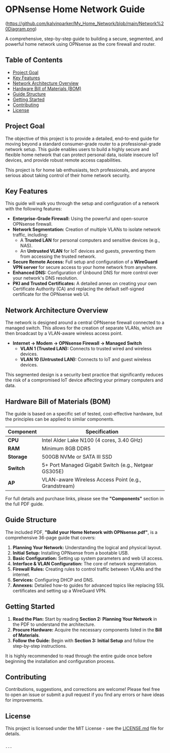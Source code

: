 # OPNsense Home Network Guide

  (https://github.com/kalvinparker/My_Home_Network/blob/main/Network%20Diagram.png)

A comprehensive, step-by-step guide to building a secure, segmented, and powerful home network using OPNsense as the core firewall and router.

## Table of Contents

- [Project Goal](#project-goal)
- [Key Features](#key-features)
- [Network Architecture Overview](#network-architecture-overview)
- [Hardware Bill of Materials (BOM)](#hardware-bill-of-materials-bom)
- [Guide Structure](#guide-structure)
- [Getting Started](#getting-started)
- [Contributing](#contributing)
- [License](#license)

## Project Goal

The objective of this project is to provide a detailed, end-to-end guide for moving beyond a standard consumer-grade router to a professional-grade network setup. This guide enables users to build a highly secure and flexible home network that can protect personal data, isolate insecure IoT devices, and provide robust remote access capabilities.

This project is for home lab enthusiasts, tech professionals, and anyone serious about taking control of their home network security.

## Key Features

This guide will walk you through the setup and configuration of a network with the following features:

- **Enterprise-Grade Firewall:** Using the powerful and open-source OPNsense firewall.
- **Network Segmentation:** Creation of multiple VLANs to isolate network traffic, including:
  - A **Trusted LAN** for personal computers and sensitive devices (e.g., NAS).
  - An **Untrusted VLAN** for IoT devices and guests, preventing them from accessing the trusted network.
- **Secure Remote Access:** Full setup and configuration of a **WireGuard VPN server** for secure access to your home network from anywhere.
- **Enhanced DNS:** Configuration of Unbound DNS for more control over your network's DNS resolution.
- **PKI and Trusted Certificates:** A detailed annex on creating your own Certificate Authority (CA) and replacing the default self-signed certificate for the OPNsense web UI.

## Network Architecture Overview

The network is designed around a central OPNsense firewall connected to a managed switch. This allows for the creation of separate VLANs, which are then broadcast by a VLAN-aware wireless access point.

- **Internet -> Modem -> OPNsense Firewall -> Managed Switch**
  - **VLAN 1 (Trusted LAN):** Connects to trusted wired and wireless devices.
  - **VLAN 10 (Untrusted LAN):** Connects to IoT and guest wireless devices.

This segmented design is a security best practice that significantly reduces the risk of a compromised IoT device affecting your primary computers and data.

## Hardware Bill of Materials (BOM)

The guide is based on a specific set of tested, cost-effective hardware, but the principles can be applied to similar components.

| Component   | Specification                               |
|-------------|---------------------------------------------|
| **CPU**     | Intel Alder Lake N100 (4 cores, 3.40 GHz)   |
| **RAM**     | Minimum 8GB DDR5                            |
| **Storage** | 500GB NVMe or SATA III SSD                  |
| **Switch**  | 5+ Port Managed Gigabit Switch (e.g., Netgear GS305E) |
| **AP**      | VLAN-aware Wireless Access Point (e.g., Grandstream)  |

For full details and purchase links, please see the **"Components"** section in the full PDF guide.

## Guide Structure

The included PDF, **"Build your Home Network with OPNsense.pdf"**, is a comprehensive 36-page guide that covers:
1.  **Planning Your Network:** Understanding the logical and physical layout.
2.  **Initial Setup:** Installing OPNsense from a bootable USB.
3.  **Basic Configuration:** Setting up system parameters and web UI access.
4.  **Interface & VLAN Configuration:** The core of network segmentation.
5.  **Firewall Rules:** Creating rules to control traffic between VLANs and the internet.
6.  **Services:** Configuring DHCP and DNS.
7.  **Annexes:** Detailed how-to guides for advanced topics like replacing SSL certificates and setting up a WireGuard VPN.

## Getting Started

1.  **Read the Plan:** Start by reading **Section 2: Planning Your Network** in the PDF to understand the architecture.
2.  **Procure Hardware:** Acquire the necessary components listed in the **Bill of Materials**.
3.  **Follow the Guide:** Begin with **Section 3: Initial Setup** and follow the step-by-step instructions.

It is highly recommended to read through the entire guide once before beginning the installation and configuration process.

## Contributing

Contributions, suggestions, and corrections are welcome! Please feel free to open an issue or submit a pull request if you find any errors or have ideas for improvements.

## License

This project is licensed under the MIT License - see the [LICENSE.md](LICENSE.md) file for details.
```

---
